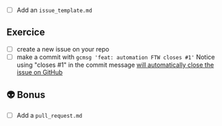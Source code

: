 

- [ ] Add an `issue_template.md`

## Exercice

- [ ] create a new issue on your repo
- [ ] make a commit with `gcmsg 'feat: automation FTW closes #1'`
Notice using "closes #1" in the commit message [will automatically close the issue on GitHub](https://docs.github.com/en/issues/tracking-your-work-with-issues/linking-a-pull-request-to-an-issue#linking-a-pull-request-to-an-issue-using-a-keyword)

## 👽 Bonus

- [ ] Add a `pull_request.md`
